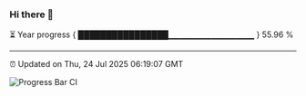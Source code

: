 ### Hi there 👋

⏳ Year progress { ████████████████▁▁▁▁▁▁▁▁▁▁▁▁▁▁ } 55.96 %

---

⏰ Updated on Thu, 24 Jul 2025 06:19:07 GMT

![Progress Bar CI](https://github.com/Shyam-Makwana/GitHub-Actions-Demo/workflows/Progress%20Bar%20CI/badge.svg)

